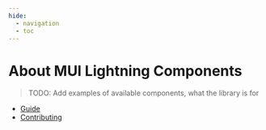 ```yaml
---
hide:
  - navigation
  - toc
---
```


# About MUI Lightning Components

> TODO: Add examples of available components, what the library is for

* [Guide](./guide/getting-started.md)
* [Contributing](./contributing/contributing-library)